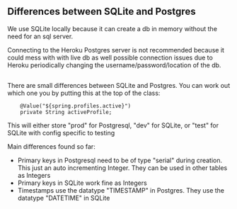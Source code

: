 ## Differences between SQLite and Postgres
We use SQLite locally because it can create a db in memory without the need for an sql server.

Connecting to the Heroku Postgres server is not recommended because it could mess with with live db as well possible
connection issues due to Heroku periodically changing the username/password/location of the db. 
##
There are small differences between SQLite and Postgres.
You can work out which one you by putting this at the top of the class:
```
    @Value("${spring.profiles.active}")
    private String activeProfile;
```
This will either store "prod" for Postgresql, "dev" for SQLite, or "test" for SQLite with config specific to testing

Main differences found so far:
- Primary keys in Postgresql need to be of type "serial" during creation. This just an auto incrementing Integer. 
They can be used in other tables as Integers
- Primary keys in SQLite work fine as Integers
- Timestamps use the datatype "TIMESTAMP" in Postgres. They use the datatype "DATETIME" in SQLite